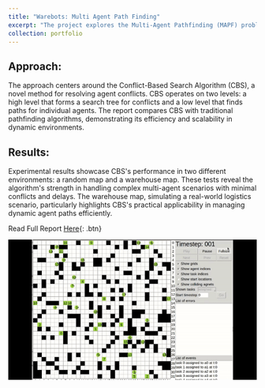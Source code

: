 ```yaml
---
title: "Warebots: Multi Agent Path Finding"
excerpt: "The project explores the Multi-Agent Pathfinding (MAPF) problem, focusing on one-shot MAPF and its dynamic counterpart, Lifelong MAPF (LMAPF). It delves into the Conflict-Based Search Algorithm (CBS), a two-level approach for resolving conflicts between agents, showcasing its effectiveness in small-scale environments inspired by the League of Robot Runners competition. <br/><img src='/images/MAPF.gif'>"
collection: portfolio
---
```



## Approach:

The approach centers around the Conflict-Based Search Algorithm (CBS), a novel method for resolving agent conflicts. CBS operates on two levels: a high level that forms a search tree for conflicts and a low level that finds paths for individual agents. The report compares CBS with traditional pathfinding algorithms, demonstrating its efficiency and scalability in dynamic environments.

## Results:

Experimental results showcase CBS's performance in two different environments: a random map and a warehouse map. These tests reveal the algorithm's strength in handling complex multi-agent scenarios with minimal conflicts and delays. The warehouse map, simulating a real-world logistics scenario, particularly highlights CBS's practical applicability in managing dynamic agent paths efficiently.

Read Full Report [Here](/files/planning_project.pdf){: .btn}

[![!!!BROKEN!!!](/images/MAPF.gif)](/portfolio/portfolio-1)